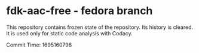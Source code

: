 # fdk-aac-free - fedora branch

This repository contains frozen state of the repository.
Its history is cleared. It is used only for static code
analysis with Codacy.

Commit Time: 1695160798